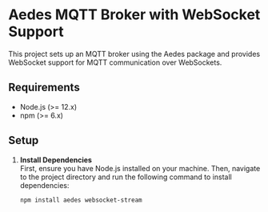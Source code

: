 # Aedes MQTT Broker with WebSocket Support

This project sets up an MQTT broker using the Aedes package and provides WebSocket support for MQTT communication over WebSockets.

## Requirements

- Node.js (>= 12.x)
- npm (>= 6.x)

## Setup

1. **Install Dependencies**  
   First, ensure you have Node.js installed on your machine. Then, navigate to the project directory and run the following command to install dependencies:

   ```bash
   npm install aedes websocket-stream
